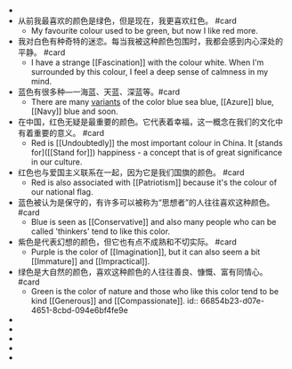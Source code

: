-
- 从前我最喜欢的颜色是绿色，但是现在，我更喜欢红色。 #card
	- My favourite colour used to be green, but now I like red more.
- 我对白色有种奇特的迷恋。每当我被这种颜色包围时，我都会感到内心深处的平静。 #card
	- I have a strange [[Fascination]] with the colour white. When I'm surrounded by this colour, I feel a deep sense of calmness in my mind.
- 蓝色有很多种—一海蓝、天蓝、深蓝等。#card
	- There are many [variants]([[Variant]]) of the color blue sea blue, [[Azure]] blue, [[Navy]] blue and soon.
- 在中国，红色无疑是最重要的颜色。它代表着幸福，这一概念在我们的文化中有着重要的意义。 #card
	- Red is [[Undoubtedly]] the most important colour in China. It [stands for]([[Stand for]]) happiness - a concept that is of great significance in our culture.
- 红色也与爱国主义联系在一起，因为它是我们国旗的颜色。 #card
	- Red is also associated with [[Patriotism]] because it's the colour of our national flag.
- 蓝色被认为是保守的，有许多可以被称为“思想者”的人往往喜欢这种颜色。 #card
	- Blue is seen as [[Conservative]] and also many people who can be called 'thinkers' tend to like this color.
- 紫色是代表幻想的颜色，但它也有点不成熟和不切实际。 #card
	- Purple is the color of [[Imagination]], but it can also seem a bit [[Immature]] and [[Impractical]].
- 绿色是大自然的颜色，喜欢这种颜色的人往往善良、慷慨、富有同情心。 #card
	- Green is the color of nature and those who like this color tend to be kind [[Generous]] and [[Compassionate]].
	  id:: 66854b23-d07e-4651-8cbd-094e6bf4fe9e
-
-
-
-
-